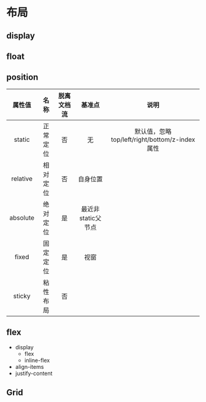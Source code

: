 # 布局

## display

## float

## position

| 属性值 | 名称 | 脱离文档流 | 基准点 | 说明 |
|:----:|:----:|:----:|:----:|:----:|
| static | 正常定位 | 否 | 无 | 默认值，忽略top/left/right/bottom/z-index属性 |
| relative | 相对定位 | 否 | 自身位置 | |
| absolute | 绝对定位 | 是 | 最近非static父节点 | |
| fixed | 固定定位 | 是 | 视窗 | |
| sticky | 粘性布局 | 否 |  | |

## flex

- display
    - flex
    - inline-flex
- align-items
- justify-content


## Grid
